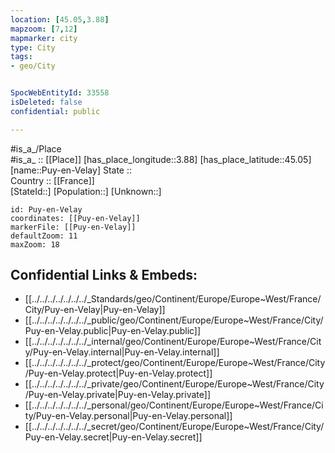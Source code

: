 ```yaml
---
location: [45.05,3.88] 
mapzoom: [7,12] 
mapmarker: city 
type: City
tags:
- geo/City


SpocWebEntityId: 33558
isDeleted: false
confidential: public

---
```

#is_a_/Place  
#is_a_ :: [[Place]] 
[has_place_longitude::3.88] 
[has_place_latitude::45.05] 
[name::Puy-en-Velay] 
State ::  
Country :: [[France]]  
[StateId::] 
[Population::] 
[Unknown::] 


```leaflet
id: Puy-en-Velay
coordinates: [[Puy-en-Velay]] 
markerFile: [[Puy-en-Velay]] 
defaultZoom: 11 
maxZoom: 18
```


## Confidential Links & Embeds: 
- [[../../../../../../../_Standards/geo/Continent/Europe/Europe~West/France/City/Puy-en-Velay|Puy-en-Velay]] 
- [[../../../../../../../_public/geo/Continent/Europe/Europe~West/France/City/Puy-en-Velay.public|Puy-en-Velay.public]] 
- [[../../../../../../../_internal/geo/Continent/Europe/Europe~West/France/City/Puy-en-Velay.internal|Puy-en-Velay.internal]] 
- [[../../../../../../../_protect/geo/Continent/Europe/Europe~West/France/City/Puy-en-Velay.protect|Puy-en-Velay.protect]] 
- [[../../../../../../../_private/geo/Continent/Europe/Europe~West/France/City/Puy-en-Velay.private|Puy-en-Velay.private]] 
- [[../../../../../../../_personal/geo/Continent/Europe/Europe~West/France/City/Puy-en-Velay.personal|Puy-en-Velay.personal]] 
- [[../../../../../../../_secret/geo/Continent/Europe/Europe~West/France/City/Puy-en-Velay.secret|Puy-en-Velay.secret]] 
